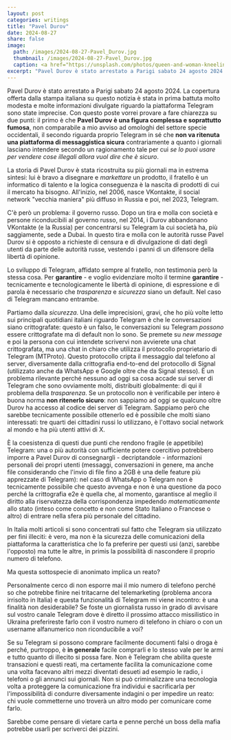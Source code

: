 ```yaml
---
layout: post
categories: writings
title: "Pavel Durov"
date: 2024-08-27
share: false
image:
  path: /images/2024-08-27-Pavel_Durov.jpg
  thumbnail: /images/2024-08-27-Pavel_Durov.jpg
  caption: <a href="https://unsplash.com/photos/queen-and-woman-kneeling-beside-sleeping-man-painting-Agvr-2DFZDM">Queen and woman kneeling beside sleeping man, a painting from the Birmingham Museums Trust</a>
excerpt: "Pavel Durov è stato arrestato a Parigi sabato 24 agosto 2024. La copertura offerta dalla stampa italiana su questo notizia è stata in prima battuta molto modesta e molte informazioni divulgate riguardo la piattaforma Telegram sono state imprecise. Con questo poste vorrei provare a fare chiarezza su due punti: il primo è che..."
---
```

Pavel Durov è stato arrestato a Parigi sabato 24 agosto 2024. La copertura offerta dalla stampa italiana su questo notizia è stata in prima battuta molto modesta e molte informazioni divulgate riguardo la piattaforma Telegram sono state imprecise. Con questo poste vorrei provare a fare chiarezza su due punti: il primo è che **Pavel Durov è una figura complessa e soprattutto fumosa**, non comparabile a mio avviso ad omologhi del settore specie occidentali, il secondo riguarda proprio Telegram in sé che **non va ritenuta una piattaforma di messaggistica sicura** contrariamente a quanto i giornali lasciano intendere secondo un ragionamento tale per cui _se lo puoi usare per vendere cose illegali allora vuol dire che è sicuro_.

La storia di Pavel Durov è stata ricostruita su più giornali ma in estrema sintesi: lui è bravo a disegnare e _markettare_ un prodotto, il fratello è un informatico di talento e la logica conseguenza è la nascita di prodotti di cui il mercato ha bisogno. All'inizio, nel 2006, nasce VKontakte, il social network "vecchia maniera" più diffuso in Russia e poi, nel 2023, Telegram.

C'è però un problema: il governo russo. Dopo un tira e molla con società e persone riconducibili al governo russo, nel 2014, i Durov abbandonano VKontakte (e la Russia) per concentrarsi su Telegram la cui società ha, più saggiamente, sede a Dubai.
In questo tira e molla con le autorità russe Pavel Durov si è opposto a richieste di censura e di divulgazione di dati degli utenti da parte delle autorità russe, vestendo i panni di un difensore della libertà di opinione.

Lo sviluppo di Telegram, affidato sempre al fratello, non testimonia però la stessa cosa. Per **garantire** - e voglio evidenziare molto il termine **garantire** - tecnicamente e tecnologicamente le libertà di opinione, di espressione e di parola è necessario che _trasparenza_ e _sicurezza_ siano un default. Nel caso di Telegram mancano entrambe.

Partiamo dalla _sicurezza_. Una delle imprecisioni, gravi, che ho più volte letto sui principali quotidiani italiani riguardo Telegram è che le conversazioni siano crittografate: questo è un falso, le conversazioni su Telegram _possono_ essere crittografate ma di default non lo sono. Se premete su _new message_ e poi la persona con cui intendete scrivervi non avvierete una chat crittografata, ma una chat in chiaro che utilizza il protocollo proprietario di Telegram (MTProto). Questo protocollo cripta il messaggio dal telefono al server, diversamente dalla crittografia end-to-end del protocollo di Signal (utilizzato anche da WhatsApp e Google oltre che da Signal stesso).
È un problema rilevante perché nessuno ad oggi sa cosa accade sui server di Telegram che sono ovviamente molti, distribuiti globalmente: di qui il problema della _trasparenza_.
Se un protocollo non è verificabile per intero è buona norma **non ritenerlo sicuro**: non sappiamo ad oggi se qualcuno oltre Durov ha accesso al codice dei server di Telegram. Sappiamo però che sarebbe tecnicamente possibile ottenerlo ed è possibile che molti siano interessati: tre quarti dei cittadini russi lo utilizzano, è l'ottavo social network al mondo e ha più utenti attivi di X.

È la coesistenza di questi due punti che rendono fragile (e appetibile) Telegram: una o più autorità con sufficiente potere coercitivo potrebbero imporre a Pavel Durov di consegnargli - decriptandole - informazioni personali dei propri utenti (messaggi, conversazioni in genere, ma anche file considerando che l'invio di file fino a 2GB è una delle feature più apprezzate di Telegram): nel caso di WhatsApp o Telegram non è tecnicamente possibile che questo avvenga e non è una questione da poco perché la crittografia e2e è quella che, al momento, garantisce al meglio il diritto alla riservatezza della corrispondenza impedendo _matematicamente_ allo stato (inteso come concetto e non come Stato Italiano o Francese o altro) di entrare nella sfera più personale del cittadino.

In Italia molti articoli si sono concentrati sul fatto che Telegram sia utilizzato per fini illeciti: è vero, ma non è la sicurezza delle comunicazioni della piattaforma la caratteristica che lo fa preferire per questi usi  (anzi, sarebbe l'opposto) ma tutte le altre, in primis la possibilità di nascondere il proprio numero di telefono.

Ma questa sottospecie di anonimato implica un reato?

Personalmente cerco di non esporre mai il mio numero di telefono perché so che potrebbe finire nei tritacarne del telemarketing (problema ancora irrisolto in Italia) e questa funzionalità di Telegram mi viene incontro: è una finalità non desiderabile? Se foste un giornalista russo in grado di avvisare sul vostro canale Telegram dove è diretto il prossimo attacco missilistico in Ukraina preferireste farlo con il vostro numero di telefono in chiaro o con un username alfanumerico non riconducibile a voi?

Se su Telegram si possono comprare facilmente documenti falsi o droga è perché, purtroppo, è **in generale** facile comprarli e lo stesso vale per le armi e tutto quanto di illecito si possa fare. Non è Telegram che abilita queste transazioni e questi reati, ma certamente facilita la comunicazione come una volta facevano altri mezzi diventati desueti ad esempio le radio, i telefoni o gli annunci sui giornali.
Non si può criminalizzare una tecnologia volta a proteggere la comunicazione fra individui e sacrificarla per l'impossibilità di condurre diversamente indagini o per impedire un reato: chi vuole commetterne uno troverà un altro modo per comunicare come farlo.

Sarebbe come pensare di vietare carta e penne perché un boss della mafia potrebbe usarli per scriverci dei pizzini.

